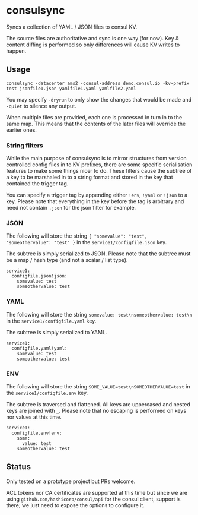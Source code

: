 # consulsync

Syncs a collection of YAML / JSON files to consul KV.

The source files are authoritative and sync is one way (for now).
Key & content diffing is performed so only differences will cause KV writes to happen.

## Usage

```
consulsync -datacenter ams2 -consul-address demo.consul.io -kv-prefix test jsonfile1.json yamlfile1.yaml yamlfile2.yaml
```

You may specify `-dryrun` to only show the changes that would be made and `-quiet` to silence any output.

When multiple files are provided, each one is processed in turn in to the same map. This means that the contents of the later files will override the earlier ones.

### String filters

While the main purpose of consulsync is to mirror structures from version controlled config files in to KV prefixes, there are some specific serialisation features to make some things nicer to do. These filters cause the subtree of a key to be marshaled in to a string format and stored in the key that contained the trigger tag.

You can specify a trigger tag by appending either `!env`, `!yaml` or `!json` to a key. Please note that everything in the key before the tag is arbitrary and need not contain `.json` for the json filter for example.

### JSON
The following will store the string `{ "somevalue": "test", "someothervalue": "test" }` in the `service1/configfile.json` key.

The subtree is simply serialized to JSON. Please note that the subtree must be a map / hash type (and not a scalar / list type).

```
service1:
  configfile.json!json:
    somevalue: test
    someothervalue: test
```
### YAML
The following will store the string `somevalue: test\nsomeothervalue: test\n` in the `service1/configfile.yaml` key.

The subtree is simply serialized to YAML.

```
service1:
  configfile.yaml!yaml:
    somevalue: test
    someothervalue: test
```
### ENV
The following will store the string `SOME_VALUE=test\nSOMEOTHERVALUE=test` in the `service1/configfile.env` key.

The subtree is traversed and flattened. All keys are uppercased and nested keys are joined with `_`. Please note that no escaping is performed on keys nor values at this time. 

```
service1:
  configfile.env!env:
    some:
      value: test
    someothervalue: test
```

## Status
Only tested on a prototype project but PRs welcome.

ACL tokens nor CA certificates are supported at this time but since we are using `github.com/hashicorp/consul/api` for the consul client, support is there; we just need to expose the options to configure it.
